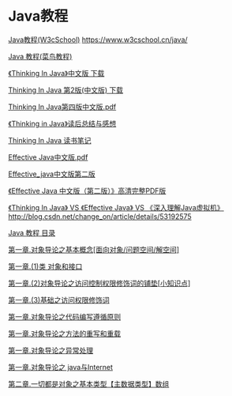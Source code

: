 Java教程
===

[Java教程(W3cSchool)](https://www.w3cschool.cn/java/)
https://www.w3cschool.cn/java/

[Java 教程(菜鸟教程)](http://www.runoob.com/java/java-tutorial.html)  

[《Thinking In Java》中文版 下载](http://download.csdn.net/download/ckb58/9868312)  

[Thinking In Java 第2版(中文版) 下载](http://download.csdn.net/download/vic_black/9297695)  

[Thinking In Java第四版中文版.pdf](http://download.csdn.net/download/tigerhunter83/4660418)  

[《Thinking in Java》读后总结与感想](http://blog.csdn.net/qq_28899635/article/details/54571356)  

[Thinking In Java 读书笔记](https://www.jianshu.com/p/89299fe00d4c)  

[Effective Java中文版.pdf](http://vdisk.weibo.com/s/u1O9xuyC0NRZ)  

[Effective_java中文版第二版](http://download.csdn.net/download/phhong/9994274)  

[《Effective Java 中文版（第二版）》高清完整PDF版](http://download.csdn.net/download/ysjian_pingcx/6844135)  

[《Thinking In Java》 VS 《Effective Java》 VS 《深入理解Java虚拟机》]()http://blog.csdn.net/change_on/article/details/53192575  

[Java 教程 目录](http://blog.csdn.net/sinat_32955803/article/category/6308654/2)  

[第一章.对象导论之基本概念[面向对象/问题空间/解空间]](http://blog.csdn.net/sinat_32955803/article/details/51891930)  

[第一章.(1)类 对象和接口](http://blog.csdn.net/sinat_32955803/article/details/51931603)  

[第一章.(2)对象导论之访问控制权限修饰词的铺垫[小知识点]](http://blog.csdn.net/sinat_32955803/article/details/51945511)  

[第一章.(3)基础之访问权限修饰词](http://blog.csdn.net/sinat_32955803/article/details/51946294)  

[第一章.对象导论之代码编写遵循原则](http://blog.csdn.net/sinat_32955803/article/details/51945074)  

[第一章.对象导论之方法的重写和重载](http://blog.csdn.net/sinat_32955803/article/details/52015418)  

[第一章.对象导论之异常处理](http://blog.csdn.net/sinat_32955803/article/details/52015555)  

[第一章.对象导论之 java与Internet](http://blog.csdn.net/sinat_32955803/article/details/52016324)  

[第二章.一切都是对象之基本类型【主数据类型】数组](http://blog.csdn.net/sinat_32955803/article/details/52068476)  




